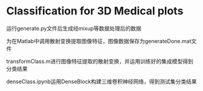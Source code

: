 # Classification for 3D Medical plots
运行generate.py文件后生成经mixup等数据处理后的数据

为在Matlab中调用散射变换提取图像特征，图像数据保存为generateDone.mat文件

transformClass.m进行图像特征提取的散射变换，并运用训练好的集成模型得到分类结果

denseClass.ipynb运用DenseBlock构建三维卷积神经网络，得到测试集分类结果
